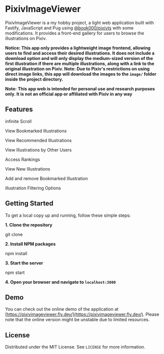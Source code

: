 
# PixivImageViewer

PixivImageViewer is a my hobby project, a light web application built with Fastify, JavaScript and Pug using [@book000/pixivts](https://www.npmjs.com/package/@book000/pixivts) with some modifications. It provides a front-end gallery for users to browse the illustrations on Pixiv.

**Notice: This app only provides a lightweight image frontend, allowing users to find and access their desired illustrations. It does not include a download option and will only display the medium-sized version of the first illustration if there are multiple illustrations, along with a link to the original illustration on Pixiv.
**Note:** Due to Pixiv's restrictions on using direct image links, this app will download the images to the `image/` folder inside the project directory.**

**Note:** **This app web is intended for personal use and research purposes only. It is not an official app or affiliated with Pixiv in any way**
## Features
infinite Scroll

View Bookmarked Illustrations

View Recommended Illustrations

View Illustrations by Other Users

Access Rankings

View New Illustrations

Add and remove Bookmarked Illustration

illustration Filtering Options


## Getting Started

To get a local copy up and running, follow these simple steps:

**1. Clone the repository**

git clone <repository-link>

**2. Install NPM packages**

npm install

**3. Start the server**

npm start

**4. Open your browser and navigate to `localhost:3000`**

 ## Demo

You can check out the online demo of the application at [https://pixivimageviewer.fly.dev/](https://pixivimageviewer.fly.dev/). Please note that the online version might be unstable due to limited resources.


## License

Distributed under the MIT License. See `LICENSE` for more information.



